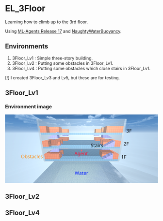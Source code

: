 # EL_3Floor
Learning how to climb up to the 3rd floor.

Using [ML-Agents Release 17](https://github.com/Unity-Technologies/ml-agents/tree/release_17) and [NaughtyWaterBuoyancy](https://github.com/dbrizov/NaughtyWaterBuoyancy).

## Environments
1. 3Floor_Lv1 : Simple three-story building.
2. 3Floor_Lv2 : Putting some obstacles in 3Floor_Lv1.
3. 3Floor_Lv4 : Putting some obstacles which close stairs in 3Floor_Lv1.

[!] I created 3Floor_Lv3 and Lv5, but these are for testing.

## 3Floor_Lv1
### Environment image
![3Floor_Lv1 image](.\images\3Floor_Lv1@0.75x.png)
## 3Floor_Lv2

## 3Floor_Lv4